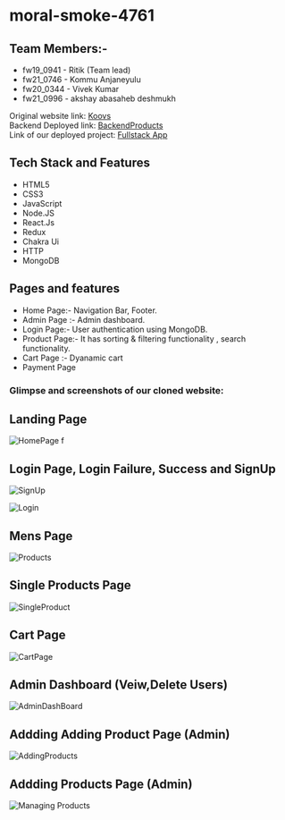 # moral-smoke-4761
## Team Members:-
- fw19_0941 - Ritik	(Team lead)
- fw21_0746 - Kommu Anjaneyulu
- fw20_0344 - Vivek Kumar	
- fw21_0996 - akshay abasaheb deshmukh

Original website link: [Koovs](https://www.koovs.com/)
<br/>
Backend Deployed link: [BackendProducts](https://fashion-verg-backend.onrender.com/)
<br/>
Link of our deployed project:  [Fullstack App](https://fashion-verge.vercel.app/)
<br/>

## Tech Stack and Features

- HTML5
- CSS3
- JavaScript
- Node.JS
- React.Js
- Redux
- Chakra Ui
- HTTP
- MongoDB

## Pages and features
- Home Page:- Navigation Bar, Footer.
- Admin Page :- Admin dashboard.
- Login Page:- User authentication using MongoDB.
- Product Page:- It has sorting & filtering functionality , search functionality.
- Cart Page :- Dyanamic cart
- Payment Page


### Glimpse and screenshots of our cloned website:

## Landing Page

![HomePage](https://github.com/RitikSingh11661/moral-smoke-4761/assets/72447250/4b47e5db-abce-4f9f-b7ef-027d6c668900)
f
## Login Page, Login Failure, Success and SignUp

![SignUp](https://github.com/RitikSingh11661/moral-smoke-4761/assets/72447250/9bc84113-a101-43f9-8baf-7dcd1589e03b)
 
![Login](https://github.com/RitikSingh11661/moral-smoke-4761/assets/72447250/1c83eb1d-80dc-4eaf-9455-2644b199f350)


## Mens Page

<!-- ![Mens]()
## Products Page -->

![Products](https://github.com/RitikSingh11661/moral-smoke-4761/assets/72447250/4254c40b-1df3-4e3d-95d2-1f09259d410b)

## Single Products Page

![SingleProduct](https://github.com/RitikSingh11661/moral-smoke-4761/assets/72447250/fafdbb1a-daa0-4968-9594-d7ddb8c05ba4)

## Cart Page

![CartPage](https://github.com/RitikSingh11661/moral-smoke-4761/assets/72447250/5fedccec-be0c-4090-9250-07bf7c3e4a23)

## Admin Dashboard (Veiw,Delete Users)

![AdminDashBoard](https://github.com/RitikSingh11661/moral-smoke-4761/assets/72447250/960c4e3d-5b25-4ff7-b42b-07554983eff6)

## Addding Adding Product Page (Admin)

![AddingProducts](https://github.com/RitikSingh11661/moral-smoke-4761/assets/72447250/9d0324a0-2a18-42b7-8c2d-83a18bd74ad2)

## Addding Products Page (Admin)

![Managing Products](https://github.com/RitikSingh11661/moral-smoke-4761/assets/72447250/a4fa931a-4901-4360-b745-f82fd75c6de4)

